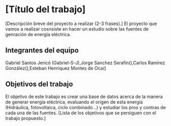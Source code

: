 # [Título del trabajo]

[Descripción breve del proyecto a realizar (2-3 frases).]
El proyecto que vamos a realizar cosnsiste en hacer un estudio sobre las fuentes de genración de energía eléctrica.
## Integrantes del equipo

Gabriel Santos Jericó (Gabriel-S-J),Jorge Sanchez Serafín(),Carlos Ramírez González(),Esteban Henriquez Montes de Oca()

## Objetivos del trabajo
El objetivo de este trabajo es crear una base de datos acerca de la manera de generar energía eléctrica, evaluando el origen de esta energía
(Hidráulica, fotovoltaica, ciclo combinado...) y estudiar los pros y contras de cada una de las fuentes.
[Lista de los objetivos que se persiguen con el trabajo propuesto.]
